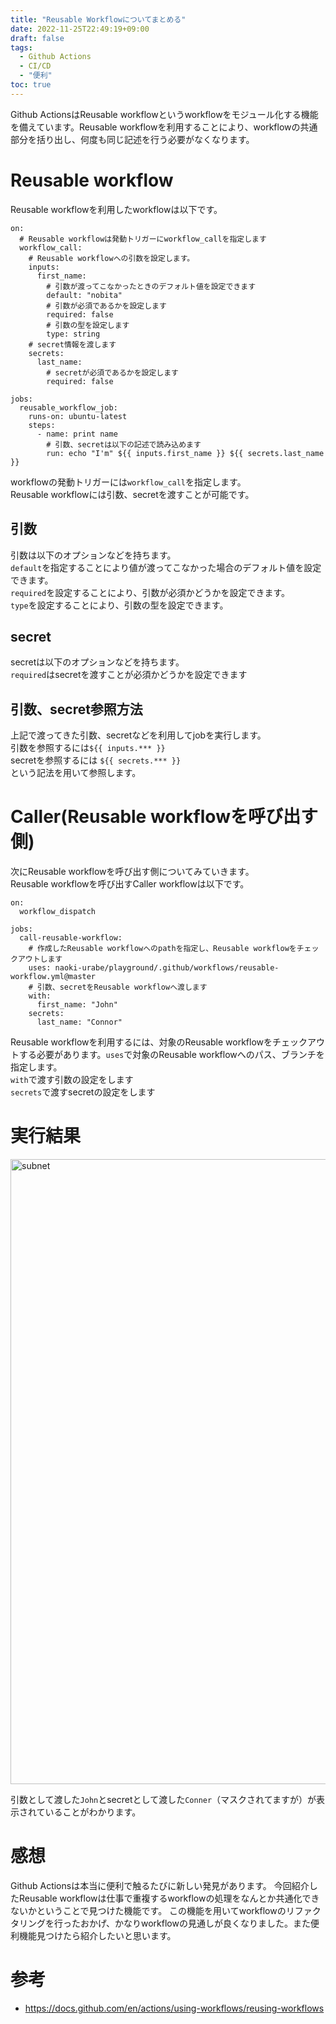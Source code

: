 ```yaml
---
title: "Reusable Workflowについてまとめる"
date: 2022-11-25T22:49:19+09:00
draft: false
tags:
  - Github Actions
  - CI/CD
  - "便利"
toc: true
---
```

Github ActionsはReusable workflowというworkflowをモジュール化する機能を備えています。Reusable workflowを利用することにより、workflowの共通部分を括り出し、何度も同じ記述を行う必要がなくなります。
<!--more-->
# Reusable workflow
Reusable workflowを利用したworkflowは以下です。
```
on:
  # Reusable workflowは発動トリガーにworkflow_callを指定します
  workflow_call:
    # Reusable workflowへの引数を設定します。
    inputs:
      first_name:
        # 引数が渡ってこなかったときのデフォルト値を設定できます
        default: "nobita"
        # 引数が必須であるかを設定します
        required: false
        # 引数の型を設定します
        type: string
    # secret情報を渡します
    secrets:
      last_name:
        # secretが必須であるかを設定します
        required: false

jobs:
  reusable_workflow_job:
    runs-on: ubuntu-latest
    steps:
      - name: print name
        # 引数、secretは以下の記述で読み込めます
        run: echo "I'm" ${{ inputs.first_name }} ${{ secrets.last_name }}
```
workflowの発動トリガーには`workflow_call`を指定します。  
Reusable workflowには引数、secretを渡すことが可能です。  
## 引数
引数は以下のオプションなどを持ちます。  
`default`を指定することにより値が渡ってこなかった場合のデフォルト値を設定できます。  
`required`を設定することにより、引数が必須かどうかを設定できます。  
`type`を設定することにより、引数の型を設定できます。
## secret
secretは以下のオプションなどを持ちます。  
`required`はsecretを渡すことが必須かどうかを設定できます

## 引数、secret参照方法
上記で渡ってきた引数、secretなどを利用してjobを実行します。  
引数を参照するには`${{ inputs.*** }}`  
secretを参照するには
`${{ secrets.*** }}`  
という記法を用いて参照します。
# Caller(Reusable workflowを呼び出す側)
次にReusable workflowを呼び出す側についてみていきます。  
Reusable workflowを呼び出すCaller workflowは以下です。
```
on:
  workflow_dispatch

jobs:
  call-reusable-workflow:
    # 作成したReusable workflowへのpathを指定し、Reusable workflowをチェックアウトします
    uses: naoki-urabe/playground/.github/workflows/reusable-workflow.yml@master
    # 引数、secretをReusable workflowへ渡します
    with:
      first_name: "John"
    secrets:
      last_name: "Connor"
```
Reusable workflowを利用するには、対象のReusable workflowをチェックアウトする必要があります。`uses`で対象のReusable workflowへのパス、ブランチを指定します。  
`with`で渡す引数の設定をします  
`secrets`で渡すsecretの設定をします

# 実行結果
<img src="/images/reusable-workflow-res.png" alt="subnet" width="1000"/>

引数として渡した`John`とsecretとして渡した`Conner`（マスクされてますが）が表示されていることがわかります。
# 感想
Github Actionsは本当に便利で触るたびに新しい発見があります。
今回紹介したReusable workflowは仕事で重複するworkflowの処理をなんとか共通化できないかということで見つけた機能です。
この機能を用いてworkflowのリファクタリングを行ったおかげ、かなりworkflowの見通しが良くなりました。また便利機能見つけたら紹介したいと思います。
# 参考
- https://docs.github.com/en/actions/using-workflows/reusing-workflows
